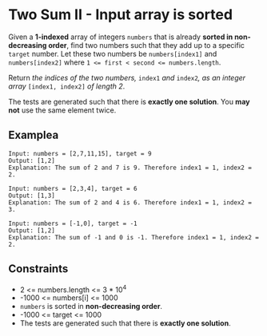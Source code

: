 # Two Sum II - Input array is sorted
Given a <b>1-indexed</b> array of integers `numbers` that is already <b>sorted in non-decreasing order</b>, find two numbers such that they add up to a specific `target` number. Let these two numbers be `numbers[index1]` and `numbers[index2]` where `1 <= first < second <= numbers.length`.

Return <i>the indices of the two numbers,</i> `index1` <i>and</i> `index2`<i>, as an integer array</i> `[index1, index2]` <i>of length 2</i>.

The tests are generated such that there is <b>exactly one solution</b>. You <b>may not</b> use the same element twice.

 

## Examplea
```
Input: numbers = [2,7,11,15], target = 9
Output: [1,2]
Explanation: The sum of 2 and 7 is 9. Therefore index1 = 1, index2 = 2.
```
```
Input: numbers = [2,3,4], target = 6
Output: [1,3]
Explanation: The sum of 2 and 4 is 6. Therefore index1 = 1, index2 = 3.
```
```
Input: numbers = [-1,0], target = -1
Output: [1,2]
Explanation: The sum of -1 and 0 is -1. Therefore index1 = 1, index2 = 2.
```

## Constraints
* 2 <= numbers.length <= 3 * 10<sup>4</sup>
* -1000 <= numbers[i] <= 1000
* `numbers` is sorted in <b>non-decreasing order</b>.
* -1000 <= target <= 1000
* The tests are generated such that there is <b>exactly one solution</b>.
